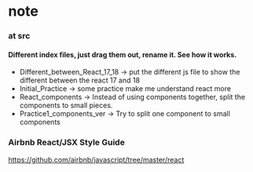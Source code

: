 # note

### at src

#### Different index files, just drag them out, rename it. See how it works.

- Different_between_React_17_18 -> put the different js file to show the different between the react 17 and 18
- Initial_Practice -> some practice make me understand react more
- React_components -> Instead of using components together, split the components to small pieces.
- Practice1_components_ver -> Try to split one component to small components

### Airbnb React/JSX Style Guide

https://github.com/airbnb/javascript/tree/master/react
